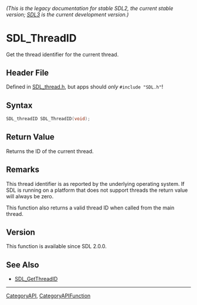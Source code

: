 ###### (This is the legacy documentation for stable SDL2, the current stable version; [SDL3](https://wiki.libsdl.org/SDL3/) is the current development version.)
# SDL_ThreadID

Get the thread identifier for the current thread.

## Header File

Defined in [SDL_thread.h](https://github.com/libsdl-org/SDL/blob/SDL2/include/SDL_thread.h), but apps should _only_ `#include "SDL.h"`!

## Syntax

```c
SDL_threadID SDL_ThreadID(void);

```

## Return Value

Returns the ID of the current thread.

## Remarks

This thread identifier is as reported by the underlying operating system.
If SDL is running on a platform that does not support threads the return
value will always be zero.

This function also returns a valid thread ID when called from the main
thread.

## Version

This function is available since SDL 2.0.0.

## See Also

* [SDL_GetThreadID](SDL_GetThreadID)

----
[CategoryAPI](CategoryAPI), [CategoryAPIFunction](CategoryAPIFunction)


